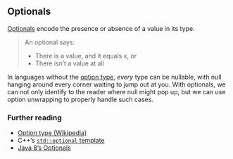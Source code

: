 ## Optionals

[Optionals][sbopt] encode the presence or absence of a value in its type.

> An optional says:
>
> - There is a value, and it equals x, or
> - There isn’t a value at all

In languages without the [option type][optt], *every* type can be nullable,
with null hanging around every corner waiting to jump out at you. With
optionals, we can not only identify to the reader where null might pop up, but
we can use option unwrapping to properly handle such cases.

### Further reading

- [Option type (Wikipedia)][optt]
- C++’s [`std::optional` template][cppopt]
- [Java 8’s Optionals](http://winterbe.com/posts/2014/03/16/java-8-tutorial/)

[optt]: https://en.wikipedia.org/wiki/Option_type
[cppopt]: http://en.cppreference.com/w/cpp/experimental/optional

[sbopt]: https://developer.apple.com/library/prerelease/ios/documentation/Swift/Conceptual/Swift_Programming_Language/TheBasics.html#//apple_ref/doc/uid/TP40014097-CH5-XID_428
